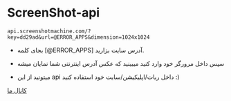 # ScreenShot-api


<code>api.screenshotmachine.com/?key=dd29ad&url=@ERROR_APPS&dimension=1024x1024</code>



- بجای کلمه [@ERROR_APPS] آدرس سایت بزارید.



- سپس داخل مرورگر خود وارد کنید میبینید که عکس آدرس اینترنتی شما نمایان میشه 



- میتونید از این api داخل ربات/اپلیکیشن/سایت خود استفاده کنید :)


[کانال ما](https://t.me/error_apps)

